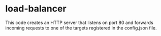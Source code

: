 # load-balancer
This code creates an HTTP server that listens on port 80 and forwards incoming requests to one of the targets registered in the config.json file. 
